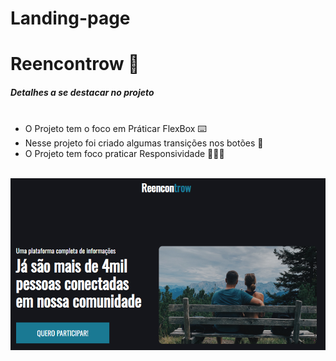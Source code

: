 # Landing-page

# Reencontrow 🎸
<h5>Detalhes a se destacar no projeto</h5>

<ul>
     <li> O Projeto tem o foco em Práticar FlexBox ⌨️</li>
     <li> Nesse projeto foi criado algumas transições nos botões 🤳</li>
     <li> O Projeto tem foco praticar Responsividade 🧑🏼‍💻</li>
</ul>
<br>

<img src="Imagens/Screenshot_1.png" alt="">

